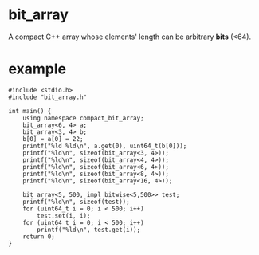 # bit_array

A compact C++ array whose elements' length can be arbitrary **bits** (<64).

# example


    #include <stdio.h>
    #include "bit_array.h"

    int main() {
        using namespace compact_bit_array;
        bit_array<6, 4> a;
        bit_array<3, 4> b;
        b[0] = a[0] = 22;
        printf("%ld %ld\n", a.get(0), uint64_t(b[0]));
        printf("%ld\n", sizeof(bit_array<3, 4>));
        printf("%ld\n", sizeof(bit_array<4, 4>));
        printf("%ld\n", sizeof(bit_array<6, 4>));
        printf("%ld\n", sizeof(bit_array<8, 4>));
        printf("%ld\n", sizeof(bit_array<16, 4>));
        
        bit_array<5, 500, impl_bitwise<5,500>> test;
        printf("%ld\n", sizeof(test));
        for (uint64_t i = 0; i < 500; i++)
            test.set(i, i);
        for (uint64_t i = 0; i < 500; i++)
            printf("%ld\n", test.get(i));
        return 0;
    }

